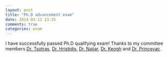 ```yaml
---
layout: post
title: "Ph.D advancement exam"
date: 2014-03-12 13:35
comments: true
categories: exam
---
```


I have successfully passed Ph.D qualifying exam! Thanks to my committee members [Dr. Tsotras](http://www.cs.ucr.edu/~tsotras/), [Dr. Hristidis](http://www.cs.ucr.edu/~vagelis/), [Dr. Najjar](http://www.cs.ucr.edu/~najjar/), [Dr. Keogh](http://www.cs.ucr.edu/~eamonn/) and [Dr. Princevac](http://www.engr.ucr.edu/~marko/).
